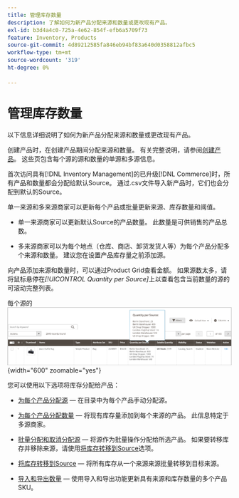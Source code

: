 ```yaml
---
title: 管理库存数量
description: 了解如何为新产品分配来源和数量或更改现有产品。
exl-id: b3d4a4c0-725a-4e62-854f-efb6a5709f73
feature: Inventory, Products
source-git-commit: 4d89212585fa846eb94bf83a640d0358812afbc5
workflow-type: tm+mt
source-wordcount: '319'
ht-degree: 0%

---
```


# 管理库存数量

以下信息详细说明了如何为新产品分配来源和数量或更改现有产品。

创建产品时，在创建产品期间分配来源和数量。 有关完整说明，请参阅[创建产品](../catalog/product-create.md)。 这些页包含每个源的源和数量的单源和多源信息。

首次访问具有[!DNL Inventory Management]的已升级[!DNL Commerce]时，所有产品和数量都会分配给默认Source。 通过.csv文件导入新产品时，它们也会分配到默认的Source。

单一来源和多来源商家可以更新每个产品或批量更新来源、库存数量和阈值。

- 单一来源商家可以更新默认Source的产品数量。 此数量是可供销售的产品总数。

- 多来源商家可以为每个地点（仓库、商店、卸货发货人等）为每个产品分配多个来源和数量。 建议您在设置产品库存量之前添加源。

向产品添加来源和数量时，可以通过Product Grid查看金额。 如果源数太多，请将鼠标悬停在&#x200B;_[!UICONTROL Quantity per Source]_&#x200B;上以查看包含当前数量的源的可滚动完整列表。

每个源的![产品数量](assets/inventory-product-quantity.png){width="600" zoomable="yes"}

您可以使用以下选项将库存分配给产品：

- [为每个产品分配源](sources-assign-per-product.md) — 在目录中为每个产品手动分配源。

- [为每个产品分配数量](quantities-assign-per-product.md) — 将现有库存量添加到每个来源的产品。 此信息特定于多源商家。

- [批量分配和取消分配源](bulk-assignment.md) — 将源作为批量操作分配给所选产品。 如果要转移库存并移除来源，请使用[将库存转移到Source](inventory-transfer.md)选项。

- [将库存转移到Source](inventory-transfer.md) — 将所有库存从一个来源来源批量转移到目标来源。

- [导入和导出数量](inventory-import-export.md) — 使用导入和导出功能更新具有来源和库存数量的多个产品SKU。
